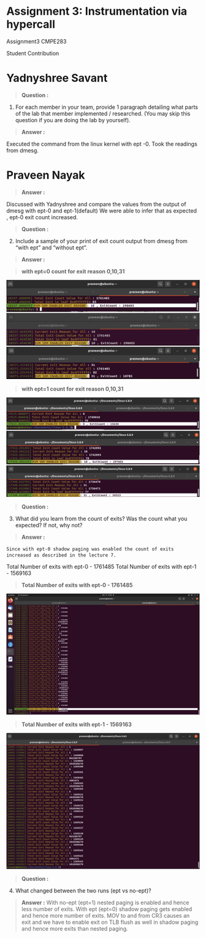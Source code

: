 # Assignment 3: Instrumentation via hypercall
Assignment3 CMPE283

Student Contribution

Yadnyshree Savant
=================
> **Question :** 

1. For each member in your team, provide 1 paragraph detailing what parts of the lab that member implemented / researched. (You may skip this question if you are doing the lab by yourself).

> **Answer :** 

Executed the command from the linux kernel with ept -0.
Took the readings from dmesg.


Praveen Nayak
=============
> **Answer :** 

Discussed with Yadnyshree and compare the values from the output of dmesg with ept-0 and ept-1(default)
We were able to infer that as expected , ept-0 exit count increased.

> **Question :** 

2. Include a sample of your print of exit count output from dmesg from “with ept” and “without ept”.

> **Answer :** 

> **with ept=0 count for exit reason 0,10,31**

![](images/EPT-0-0.png)
![](images/EPT-0-10.png)
![](images/EPT-0-31.png)

> **with ept=1 count for exit reason 0,10,31**

![](images/EPT-1-0.png)
![](images/EPT-1-10.png)
![](images/EPT-1-31.png)


> **Question :** 

3. What did you learn from the count of exits? Was the count what you expected? If not, why not?

> **Answer :** 

	Since with ept-0 shadow paging was enabled the count of exits increased as described in the lecture 7.
  
Total Number of exits with ept-0 - 1761485
Total Number of exits with ept-1 - 1569163

> **Total Number of exits with ept-0 - 1761485** 

![](images/Total_VM_EXIT_On_Boot-EPT0.png)

> **Total Number of exits with ept-1 - 1569163** 

![](images/Total_VM_EXIT_On_Boot-EPT1.png)

> **Question :** 

4. What changed between the two runs (ept vs no-ept)?

> **Answer :** 
With no-ept (ept=1) nested paging is enabled and hence less number of exits.
With ept (ept=0) shadow paging gets enabled and hence more number of exits.
MOV to and from CR3 causes an exit and we have to enable exit on TLB flush as well in shadow paging and hence more exits than nested paging.





